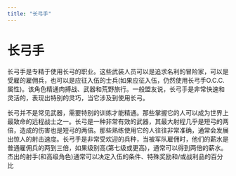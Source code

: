 ```yaml
---
title: "长弓手"
---
```

# 长弓手

长弓手是专精于使用长弓的职业。这些武装人员可以是追求名利的冒险家，可以是受雇的雇佣兵，也可以是应征入伍的士兵(如果应征入伍，仍然使用长弓手O.C.C.属性)。该角色精通肉搏战、武器和荒野旅行。一般盟友说，长弓手是非常快速和灵活的，表现出特别的灵巧，当它涉及到使用长弓。

长弓并不是常见武器，需要特别的训练才能精通。那些掌握它的人可以成为世界上最致命的远程战士之一。长弓是一种非常有效的武器，其最大射程几乎是短弓的两倍，造成的伤害也是短弓的两倍。那些熟练使用它的人往往非常准确，通常会发展出惊人的射击速度。长弓手是非常受欢迎的兵种，当被军队雇佣时，他们的薪水是普通雇佣兵的两到三倍，如果级别高(第七级或更高)，通常可以得到两倍的薪水。杰出的射手(和高级角色)通常可以决定入伍的条件、特殊奖励和/或战利品的百分比

